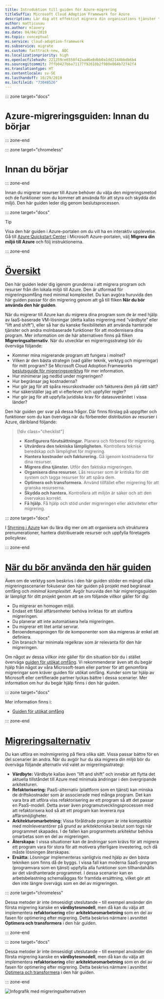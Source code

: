 ```yaml
---
title: Introduktion till guiden för Azure-migrering
titleSuffix: Microsoft Cloud Adoption Framework for Azure
description: Lär dig att effektivt migrera din organisations tjänster till Azure med stegvis vägledning.
author: matticusau
ms.author: mlavery
ms.date: 04/04/2019
ms.topic: conceptual
ms.service: cloud-adoption-framework
ms.subservice: migrate
ms.custom: fasttrack-new, AQC
ms.localizationpriority: high
ms.openlocfilehash: 221259ce6550f42aad6e8dbb0a1dd2144bbdb6b4
ms.sourcegitcommit: 7ffb0427bba71177f92618b2f980e864b72742f4
ms.translationtype: HT
ms.contentlocale: sv-SE
ms.lasthandoff: 10/29/2019
ms.locfileid: "73048526"
---
```

::: zone target="docs"

# <a name="azure-migration-guide-before-you-start"></a>Azure-migreringsguiden: Innan du börjar

::: zone-end

::: zone target="chromeless"

# <a name="before-you-start"></a>Innan du börjar

::: zone-end

Innan du migrerar resurser till Azure behöver du välja den migreringsmetod och de funktioner som du kommer att använda för att styra och skydda din miljö. Den här guiden leder dig genom beslutsprocessen.

::: zone target="docs"

> [!TIP]
> Visa den här guiden i Azure-portalen om du vill ha en interaktiv upplevelse. Gå till [Azure Quickstart Center](https://portal.azure.com/?feature.quickstart=true#blade/Microsoft_Azure_Resources/QuickstartCenterBlade) i Microsoft Azure-portalen, välj **Migrera din miljö till Azure** och följ instruktionerna.

::: zone-end

# <a name="overviewtaboverview"></a>[Översikt](#tab/Overview)

Den här guiden leder dig igenom grunderna i att migrera program och resurser från din lokala miljö till Azure. Den är utformad för migreringsomfång med minimal komplexitet. Du kan avgöra huruvida den här guiden passar för din migrering genom att gå till fliken **När du bör använda den här guiden**.

När du migrerar till Azure kan du migrera dina program som de är med hjälp av IaaS-baserade VM-lösningar (detta kallas migrering med ”värdbyte” eller ”lift and shift”), eller så har du kanske flexibiliteten att använda hanterade tjänster och andra molnbaserade funktioner för att modernisera dina program. Mer information om de här alternativen finns på fliken **Migreringsalternativ**. När du utvecklar en migreringsstrategi bör du överväga följande:

- Kommer mina migrerande program att fungera i molnet?
- Vilken är den bästa strategin (vad gäller teknik, verktyg och migreringar) för mitt program? Se Microsoft Cloud Adoption Frameworks [beslutsguide för migreringsverktyg](../../decision-guides/migrate-decision-guide/index.md) för mer information.
- Hur minimerar jag nedtid under migreringen?
- Hur begränsar jag kostnaderna?
- Hur gör jag för att spåra resurskostnader och fakturera dem på rätt sätt?
- Hur säkerställer jag att vi efterlever och uppfyller regler?
- Hur gör jag för att uppfylla juridiska krav för datasuveränitet i vissa länder?

Den här guiden ger svar på dessa frågor. Där finns förslag på uppgifter och funktioner som du kan överväga när du förbereder distribution av resurser i Azure, däribland följande:

> [!div class="checklist"]
>
> - **Konfigurera förutsättningar.** Planera och förbered för migrering.
> - **Utvärdera den tekniska lämpligheten.** Kontrollera teknisk beredskap och lämplighet för migrering.
> - **Hantera kostnader och fakturering.** Gå igenom kostnaderna för dina resurser.
> - **Migrera dina tjänster.** Utför den faktiska migreringen.
> - **Organisera dina resurser.** Lås resurser som är kritiska för ditt system och tagga resurser för att spåra dem.
> - **Optimera och transformera.** Använd tillfället efter migrering för att granska resurserna.
> - **Skydda och hantera.** Kontrollera att miljön är säker och att den övervakas korrekt.
> - **Få hjälp.** Få hjälp och stöd under migreringen eller aktiviteter efter migrering.

::: zone target="docs"

I [Styrning i Azure](https://docs.microsoft.com/azure/security/governance-in-azure) kan du lära dig mer om att organisera och strukturera prenumerationer, hantera distribuerade resurser och uppfylla företagets policykrav.

::: zone-end

# <a name="when-to-use-this-guidetabwhentousethisguide"></a>[När du bör använda den här guiden](#tab/WhenToUseThisGuide)

Även om de verktyg som beskrivs i den här guiden stöder en mängd olika migreringsscenarier fokuserar den här guiden på projekt med begränsat omfång och _minimal komplexitet_. Avgör huruvida den här migreringsguiden är lämpligt för ditt projekt genom att se om följande villkor gäller för dig:

- Du migrerar en homogen miljö.
- Endast ett fåtal affärsenheter behöva inriktas för att slutföra migreringen.
- Du planerar att inte automatisera hela migreringen.
- Du migrerar ett litet antal servrar.
- Beroendemappningen för de komponenter som ska migreras är enkel att definiera.
- Din bransch har minimala regelkrav som är relevanta för den här migreringen.

Om något av dessa villkor _inte_ gäller för din situation bör du i stället överväga [guiden för utökat omfång](../expanded-scope/index.md). Vi rekommenderar även att du begär hjälp från något av våra Microsoft-team eller partner för att genomföra migreringar som kräver guiden för utökat omfång. Kunder som tar hjälp av Microsoft eller certifierade partner lyckas bättre i dessa scenarier. Mer information om hur du begär hjälp finns i den här guiden.

<!-- markdownlint-enable MD033 -->

::: zone target="docs"

Mer information finns i:

- [Guiden för utökat omfång](../expanded-scope/index.md)

::: zone-end

# <a name="migration-optionstabmigrationoptions"></a>[Migreringsalternativ](#tab/MigrationOptions)

Du kan utföra en molnmigrering på flera olika sätt. Vissa passar bättre för en del scenarier än andra. När du avgör hur du ska migrera din miljö bör du överväga följande alternativ vid valet av migreringsstrategi:

- **Värdbyte:** Värdbyte kallas även ”lift and shift” och innebär att flytta det aktuella tillståndet till Azure med minimala ändringar i den övergripande arkitekturen.
- **Refaktorisering:** PaaS-alternativ (plattform som en tjänst) kan minska de driftskostnader som är associerade med många program. Det kan vara bra att utföra viss refaktorisering av ett program så att det passar en PaaS-modell. Detta avser även programutvecklingsprocessen med att refaktorisera kod så att ett program kan leverera nya affärsmöjligheter.
- **Arkitekturomarbetning:** Vissa föråldrade program är inte kompatibla med molnleverantörer på grund av arkitektoniska beslut som togs när programmet skapades. I de fallen kan programmets arkitektur behöva omarbetas som en del av migreringen.
- **Återskapa:** I vissa situationer kan de ändringar som krävs för att migrera ett program vara för stora för att motivera ytterligare investering, och då måste lösningen återskapas.
- **Ersätta:** Lösningar implementeras vanligtvis med hjälp av den bästa tekniken som finns då de byggs. I vissa fall kan moderna SaaS-program (programvara som en tjänst) uppfylla alla funktioner som tillhandahålls av det värdhanterade programmet. I dessa scenarier kan en arbetsbelastning schemaläggas för framtida ersättning, vilket gör att den inte längre övervägs som en del av migreringen.

::: zone target="chromeless"

Dessa metoder är inte ömsesidigt uteslutande – till exempel använder din första migrering kanske en **värdbytesmodell**, men då kan du välja att implementera **refaktorisering** eller **arkitekturomarbetning** som en del av fasen för optimering efter migrering. Detta beskrivs närmare i avsnittet **Optimera och transformera** i den här guiden.

::: zone-end

::: zone target="docs"

Dessa metoder är inte ömsesidigt uteslutande – till exempel använder din första migrering kanske en **värdbytesmodell**, men då kan du välja att implementera **refaktorisering** eller **arkitekturomarbetning** som en del av fasen för optimering efter migrering. Detta beskrivs närmare i avsnittet [Optimera och transformera](./optimize-and-transform.md) i den här guiden.

::: zone-end

![Infografik med migreringsalternativen](../../_images/migrate/migration-options.png)
